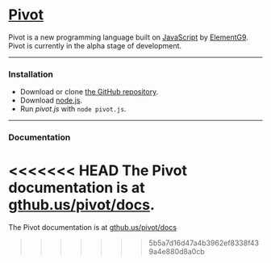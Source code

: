# [Pivot][pivot-site]

Pivot is a new programming language built on [JavaScript][javascript-site] by [ElementG9][elementg9-user]. Pivot is currently in the alpha stage of development.

---

### Installation
* Download or clone [the GitHub repository][pivot-repo].
* Download [node.js][nodejs-site].
* Run _pivot.js_ with `node pivot.js`.

---

### Documentation
<<<<<<< HEAD
The Pivot documentation is at [gthub.us/pivot/docs][pivot-docs].
=======
The Pivot documentation is at [gthub.us/pivot/docs][pivot-docs]
>>>>>>> 5b5a7d16d47a4b3962ef8338f439a4e880d8a0cb

[elementg9-user]: https://github.com/ElementG9/
[pivot-site]: https://gthub.us/pivot/
[pivot-docs]: https://gthub.us/pivot/docs/
[pivot-repo]: https://github.com/ElementG9/Pivot/
[javascript-site]: https://javascript.com/
[nodejs-site]: https://nodejs.org/
